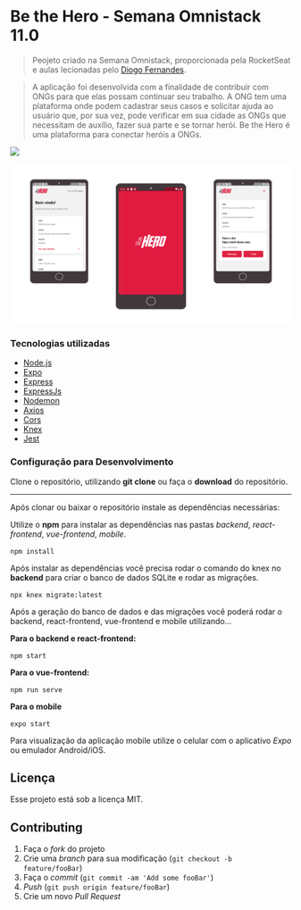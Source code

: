 # Be the Hero - Semana Omnistack 11.0
> Peojeto criado na Semana Omnistack, proporcionada pela RocketSeat e aulas lecionadas pelo [Diogo Fernandes](https://github.com/diego3g).


>A aplicação foi desenvolvida com a finalidade de contribuir com ONGs para que elas possam continuar seu trabalho. A ONG tem uma plataforma onde podem cadastrar seus casos e solicitar ajuda ao usuário que, por sua vez, pode verificar em sua cidade as ONGs que necessitam de auxílio, fazer sua parte e se tornar herói.
>Be the Hero é uma plataforma para conectar heróis a ONGs. 

![](img_reademe/apresentacao.gif)

![](img_reademe/mobile.png)

### Tecnologias utilizadas

- [Node.js](https://nodejs.org/en/)
- [Expo](https://expo.io/)
- [Express](https://expressjs.com/pt-br/)
- [ExpressJs](https://expressjs.com/pt-br/)
- [Nodemon](https://www.npmjs.com/package/nodemon)
- [Axios](https://www.npmjs.com/package/axios)
- [Cors](https://www.npmjs.com/package/cors)
- [Knex](http://knexjs.org/)
- [Jest](https://www.npmjs.com/package/jest)

### Configuração para Desenvolvimento

Clone o repositório, utilizando **git clone** ou faça o **download** do repositório.

----

Após clonar ou baixar o repositório instale as dependências necessárias:

Utilize o **npm** para instalar as dependências nas pastas *backend*, *react-frontend*, *vue-frontend*, *mobile*.

```
npm install
```
Após instalar as dependências você precisa rodar o comando do knex no **backend** para criar o banco de dados SQLite e rodar as migrações. 

```
npx knex migrate:latest
```

Após a geração do banco de dados e das migrações você poderá rodar o backend, react-frontend, vue-frontend e mobile utilizando...

**Para o backend e react-frontend:**
```
npm start
```

**Para o vue-frontend:**
```
npm run serve
```

**Para o mobile**
```
expo start
```
Para visualização da aplicação mobile utilize o celular com o aplicativo *Expo* ou emulador Android/iOS.
 
## Licença

Esse projeto está sob a licença MIT.

## Contributing

1. Faça o _fork_ do projeto
2. Crie uma _branch_ para sua modificação (`git checkout -b feature/fooBar`)
3. Faça o _commit_ (`git commit -am 'Add some fooBar'`)
4. _Push_ (`git push origin feature/fooBar`)
5. Crie um novo _Pull Request_

